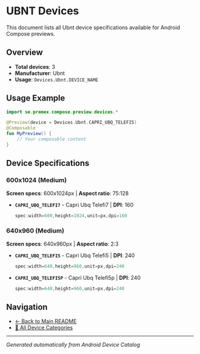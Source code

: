 # UBNT Devices

This document lists all Ubnt device specifications available for Android Compose previews.

## Overview

- **Total devices**: 3
- **Manufacturer**: Ubnt
- **Usage**: `Devices.Ubnt.DEVICE_NAME`

## Usage Example

```kotlin
import se.premex.compose.preview.devices.*

@Preview(device = Devices.Ubnt.CAPRI_UBQ_TELEFI5)
@Composable
fun MyPreview() {
    // Your composable content
}
```

## Device Specifications

### 600x1024 (Medium)

**Screen specs**: 600x1024px | **Aspect ratio**: 75:128

- **`CAPRI_UBQ_TELEFI7`** - Capri Ubq Telefi7 | **DPI**: 160
  ```kotlin
  spec:width=600,height=1024,unit=px,dpi=160
  ```

### 640x960 (Medium)

**Screen specs**: 640x960px | **Aspect ratio**: 2:3

- **`CAPRI_UBQ_TELEFI5`** - Capri Ubq Telefi5 | **DPI**: 240
  ```kotlin
  spec:width=640,height=960,unit=px,dpi=240
  ```

- **`CAPRI_UBQ_TELEFI5P`** - Capri Ubq Telefi5p | **DPI**: 240
  ```kotlin
  spec:width=640,height=960,unit=px,dpi=240
  ```

## Navigation

- [← Back to Main README](../../README.md)
- [📱 All Device Categories](../README.md)

---
*Generated automatically from Android Device Catalog*

